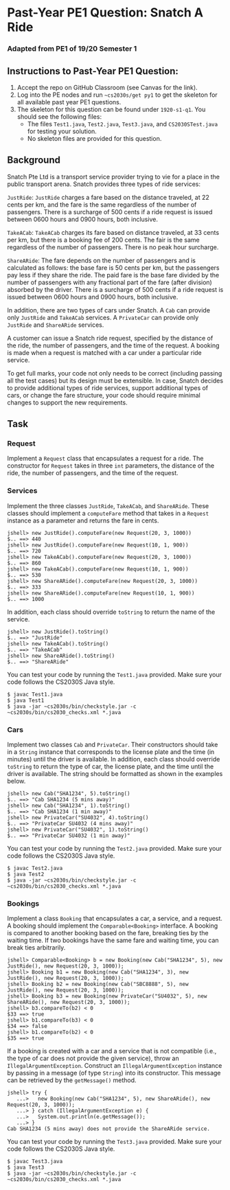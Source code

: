 # Past-Year PE1 Question: Snatch A Ride

### Adapted from PE1 of 19/20 Semester 1

## Instructions to Past-Year PE1 Question:

1. Accept the repo on GitHub Classroom (see Canvas for the link).
2. Log into the PE nodes and run `~cs2030s/get py1` to get the skeleton for all available past year PE1 questions.
3. The skeleton for this question can be found under `1920-s1-q1`.  You should see the following files:
    - The files `Test1.java`, `Test2.java`, `Test3.java`, and `CS2030STest.java` for testing your solution.
    - No skeleton files are provided for this question.
    
## Background

Snatch Pte Ltd is a transport service provider trying to vie for a place in the public transport arena.  Snatch provides three types of ride services:

`JustRide`: `JustRide` charges a fare based on the distance traveled, at 22 cents per km, and the fare is the same regardless of the number of passengers.
There is a surcharge of 500 cents if a ride request is issued between 0600 hours and 0900 hours, both inclusive.

`TakeACab`: `TakeACab` charges its fare based on distance traveled, at 33 cents per km, but there is a booking fee of 200 cents.  The fair is the same regardless of the number of passengers.  There is no peak hour surcharge.

`ShareARide`: The fare depends on the number of passengers and is calculated as follows: the base fare is 50 cents per km, but the passengers pay less if they share the ride.  The paid fare is the base fare divided by the number of passengers with any fractional part of the fare (after division) absorbed by the driver.  There is a surcharge of 500 cents if a ride request is issued between 0600 hours and 0900 hours, both inclusive.

In addition, there are two types of cars under Snatch.  A `Cab` can provide only `JustRide` and `TakeACab` services.  A `PrivateCar` can provide only `JustRide` and `ShareARide` services.

A customer can issue a Snatch ride request, specified by the distance of the ride, the number of passengers, and the time of the request.  A booking is made when a request is matched with a car under a particular ride service.

To get full marks, your code not only needs to be correct (including passing all the test cases) but its design must be extensible.  In case, Snatch decides to provide additional types of ride services, support additional types of cars, or change the fare structure, your code should require minimal changes to support the new requirements.

## Task

### Request

Implement a `Request` class that encapsulates a request for a ride.  The constructor for `Request` takes in three `int` parameters, the distance of the ride, the number of passengers, and the time of the request.  

### Services

Implement the three classes `JustRide`, `TakeACab`, and `ShareARide`.  These classes should implement a `computeFare` method that takes in a `Request` instance as a parameter and returns the fare in cents.

```
jshell> new JustRide().computeFare(new Request(20, 3, 1000))
$.. ==> 440
jshell> new JustRide().computeFare(new Request(10, 1, 900))
$.. ==> 720
jshell> new TakeACab().computeFare(new Request(20, 3, 1000))
$.. ==> 860
jshell> new TakeACab().computeFare(new Request(10, 1, 900))
$.. ==> 530
jshell> new ShareARide().computeFare(new Request(20, 3, 1000))
$.. ==> 333
jshell> new ShareARide().computeFare(new Request(10, 1, 900))
$.. ==> 1000
```

In addition, each class should override `toString` to return the name of the service.

```
jshell> new JustRide().toString()
$.. ==> "JustRide"
jshell> new TakeACab().toString()
$.. ==> "TakeACab"
jshell> new ShareARide().toString()
$.. ==> "ShareARide"
```

You can test your code by running the `Test1.java` provided.  Make sure your code follows the CS2030S Java style.

```
$ javac Test1.java
$ java Test1
$ java -jar ~cs2030s/bin/checkstyle.jar -c ~cs2030s/bin/cs2030_checks.xml *.java
```

### Cars

Implement two classes `Cab` and `PrivateCar`.  Their constructors should take in a `String` instance that corresponds to the license plate and the time (in minutes) until the driver is available.  In addition, each class should override `toString` to return the type of car, the license plate, and the time until the driver is available.  The string should be formatted as shown in the examples below.

```
jshell> new Cab("SHA1234", 5).toString()
$.. ==> "Cab SHA1234 (5 mins away)"
jshell> new Cab("SHA1234", 1).toString()
$.. ==> "Cab SHA1234 (1 min away)"
jshell> new PrivateCar("SU4032", 4).toString()
$.. ==> "PrivateCar SU4032 (4 mins away)"
jshell> new PrivateCar("SU4032", 1).toString()
$.. ==> "PrivateCar SU4032 (1 min away)"
```

You can test your code by running the `Test2.java` provided.  Make sure your code follows the CS2030S Java style.

```
$ javac Test2.java
$ java Test2
$ java -jar ~cs2030s/bin/checkstyle.jar -c ~cs2030s/bin/cs2030_checks.xml *.java
```

### Bookings

Implement a class `Booking` that encapsulates a car, a service, and a request.  A booking should implement the `Comparable<Booking>` interface.  A booking is compared to another booking based on the fare, breaking ties by the waiting time.  If two bookings have the same fare and waiting time, you can break ties arbitrarily.

```
jshell> Comparable<Booking> b = new Booking(new Cab("SHA1234", 5), new JustRide(), new Request(20, 3, 1000));
jshell> Booking b1 = new Booking(new Cab("SHA1234", 3), new JustRide(), new Request(20, 3, 1000));
jshell> Booking b2 = new Booking(new Cab("SBC8888", 5), new JustRide(), new Request(20, 3, 1000));
jshell> Booking b3 = new Booking(new PrivateCar("SU4032", 5), new ShareARide(), new Request(20, 3, 1000));
jshell> b3.compareTo(b2) < 0
$33 ==> true
jshell> b1.compareTo(b3) < 0
$34 ==> false
jshell> b1.compareTo(b2) < 0
$35 ==> true
```

If a booking is created with a car and a service that is not compatible (i.e., the type of car does not provide the given service), throw an `IllegalArgumentException`.  Construct an `IllegalArgumentException` instance by passing in a message (of type `String`) into its constructor. This message can be retrieved by the `getMessage()` method.

```
jshell> try {
   ...>   new Booking(new Cab("SHA1234", 5), new ShareARide(), new Request(20, 3, 1000));
   ...> } catch (IllegalArgumentException e) {
   ...>   System.out.println(e.getMessage());
   ...> }
Cab SHA1234 (5 mins away) does not provide the ShareARide service.
```

You can test your code by running the `Test3.java` provided.  Make sure your code follows the CS2030S Java style.

```
$ javac Test3.java
$ java Test3
$ java -jar ~cs2030s/bin/checkstyle.jar -c ~cs2030s/bin/cs2030_checks.xml *.java
```
